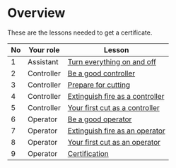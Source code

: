 # Overview

These are the lessons needed to get a certificate.

No |Your role |Lesson
---|----------|---------------------------
1  |Assistant |[Turn everything on and off](1_turn_everything_on_and_off.md)
2  |Controller|[Be a good controller](2_be_a_good_controller.md)
3  |Controller|[Prepare for cutting](3_prepare_cutting.md)
4  |Controller|[Extinguish fire as a controller](4_extinguish_fire_as_controller.md)
5  |Controller|[Your first cut as a controller](5_your_first_cut_as_controller.md)
6  |Operator  |[Be a good operator](6_be_a_good_operator.md)
7  |Operator  |[Extinguish fire as an operator](7_extinguish_fire_as_operator.md)
8  |Operator  |[Your first cut as an operator](8_your_first_cut_as_operator.md)
9  |Operator  |[Certification](9_certification.md)

